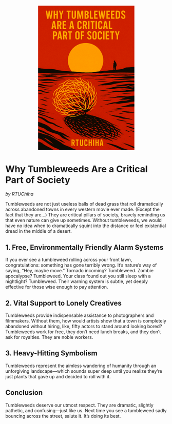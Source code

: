 

<p align="center"><img src="tumbeweed.png" alt="Why Tumbleweeds Are a Critical Part of Society" width="300" /></p>

# Why Tumbleweeds Are a Critical Part of Society  
*by RTUChiha*

Tumbleweeds are not just useless balls of dead grass that roll dramatically across abandoned towns in every western movie ever made. (Except the fact that they are…) They are critical pillars of society, bravely reminding us that even nature can give up sometimes. Without tumbleweeds, we would have no idea when to dramatically squint into the distance or feel existential dread in the middle of a desert.  

## 1. Free, Environmentally Friendly Alarm Systems  
If you ever see a tumbleweed rolling across your front lawn, congratulations: something has gone terribly wrong. It’s nature’s way of saying, “Hey, maybe move.” Tornado incoming? Tumbleweed. Zombie apocalypse? Tumbleweed. Your class found out you still sleep with a nightlight? Tumbleweed. Their warning system is subtle, yet deeply effective for those wise enough to pay attention.  

## 2. Vital Support to Lonely Creatives  
Tumbleweeds provide indispensable assistance to photographers and filmmakers. Without them, how would artists show that a town is completely abandoned without hiring, like, fifty actors to stand around looking bored? Tumbleweeds work for free, they don’t need lunch breaks, and they don’t ask for royalties. They are noble workers.  

## 3. Heavy-Hitting Symbolism  
Tumbleweeds represent the aimless wandering of humanity through an unforgiving landscape—which sounds super deep until you realize they’re just plants that gave up and decided to roll with it.  

## Conclusion  
Tumbleweeds deserve our utmost respect. They are dramatic, slightly pathetic, and confusing—just like us. Next time you see a tumbleweed sadly bouncing across the street, salute it. It’s doing its best.
